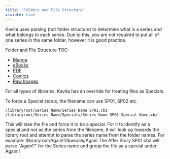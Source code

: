 ```yaml
---
title: 'Folders and File Structure'
visible: true
---
```


Kavita uses parsing (not folder structure) to determine what is a series and what belongs to each series. Due to this, you are not required to put all of one series in the same folder, however it is good practice.

Folder and File Structure TOC:

* [Manga](https://wiki.kavitareader.com/faq/folders-and-file-structure/manga)
* [eBooks](https://wiki.kavitareader.com/faq/folders-and-file-structure/ebooks)
* [PDF](https://wiki.kavitareader.com/faq/folders-and-file-structure/pdf)
* [Comics](https://wiki.kavitareader.com/faq/folders-and-file-structure/comics)
* [Raw Images](https://wiki.kavitareader.com/faq/folders-and-file-structure/raw-images)

For all types of libraries, Kavita has an override for treating files as Specials. 

To force a Special status, the filename can use SP01, SP02 etc.

    /libraryroot/Series Name/Series Name SP01.cbz
    /libraryroot/Series Name/Specials/Series Name SP01 Special Name.cbz

This will take the file and force it to be a special. For it to identify as a special and not as the series from the filename, it will look up towards the library root and attempt to parse the series name from the folder names. 
For example:
    /libraryroot/Again!!/Specials/Again The After Story SP01.cbz 
will parse "Again!!" for the Series name and group the file as a special under Again!!